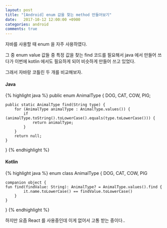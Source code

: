 ```yaml
---
layout: post
title: "[Android] enum 값을 찾는 method 만들어보기" 
date:   2017-10-12 12:00:00 +0900
categories: android
comments: true
---
```


자바를 사용할 때 enum 을 자주 사용하였다.

그 중 enum value 값들 중 특정 값을 찾는 find 코드를 필요해서 java 에서 만들어 쓰다가 이번에 kotlin 에서도 필요하게 되어 비슷하게 만들어 쓰고 있었다.

그래서 자바랑 코틀린 두 개를 비교해보자.

#### Java
{% highlight java %}
public enum AnimalType {
    DOG, CAT, COW, PIG;

    public static AnimalType find(String type) {
        for (AnimalType animalType : AnimalType.values()) {
            if (animalType.toString().toLowerCase().equals(type.toLowerCase())) {
                return animalType;
            }
        }
        return null;
    }
}
{% endhighlight %}  

#### Kotlin
{% highlight java %}
enum class AnimalType {
    DOG, CAT, COW, PIG

    companion object {
    fun find(findValue: String): AnimalType? = AnimalType.values().find { 
            it.name.toLowerCase() == findValue.toLowerCase()
        }
    }
}
{% endhighlight %}

하지만 요즘 React 를 사용중인데 이게 없어서 고통 받는 중이다..

